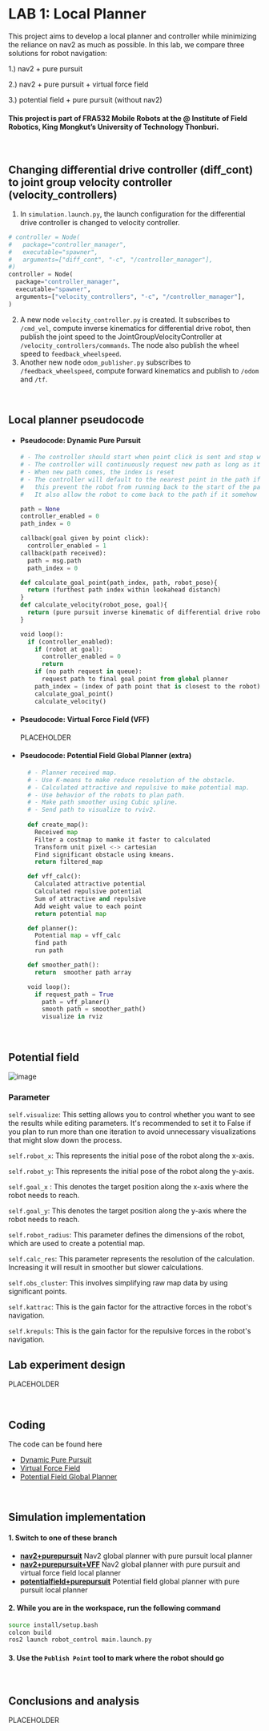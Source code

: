 # LAB 1: Local Planner

This project aims to develop a local planner and controller while minimizing the reliance on nav2 as much as possible. In this lab, we compare three solutions for robot navigation:

1.) nav2 + pure pursuit

2.) nav2 + pure pursuit + virtual force field

3.) potential field + pure pursuit (without nav2)

#### This project is part of FRA532 Mobile Robots at the @ Institute of Field Robotics, King Mongkut’s University of Technology Thonburi.
<br>

## Changing differential drive controller (diff_cont) to joint group velocity controller (velocity_controllers)
1. In `simulation.launch.py`, the launch configuration for the differential drive controller is changed to velocity controller.
```py
# controller = Node(
#   package="controller_manager",
#   executable="spawner",
#   arguments=["diff_cont", "-c", "/controller_manager"],
#)
controller = Node(
  package="controller_manager",
  executable="spawner",
  arguments=["velocity_controllers", "-c", "/controller_manager"],
)
```
2. A new node `velocity_controller.py` is created. It subscribes to `/cmd_vel`, compute inverse kinematics for differential drive robot, then publish the joint speed to the JointGroupVelocityController at `/velocity_controllers/commands`. The node also publish the wheel speed to `feedback_wheelspeed`.
3. Another new node `odom_publisher.py` subscribes to `/feedback_wheelspeed`, compute forward kinematics and publish to `/odom` and `/tf`.

<br>

## Local planner pseudocode

- #### Pseudocode: Dynamic Pure Pursuit

  ```py
  # - The controller should start when point click is sent and stop when robot is at goal.
  # - The controller will continuously request new path as long as it is active
  # - When new path comes, the index is reset
  # - The controller will default to the nearest point in the path if its index is higher than the current one,
  #   this prevent the robot from running back to the start of the path if there are delay in global planner.
  #   It also allow the robot to come back to the path if it somehow temporily went off-track.
  
  path = None
  controller_enabled = 0
  path_index = 0
  
  callback(goal given by point click):
    controller_enabled = 1
  callback(path received):
    path = msg.path
    path_index = 0

  def calculate_goal_point(path_index, path, robot_pose){
    return (furthest path index within lookahead distanch)
  }
  def calculate_velocity(robot_pose, goal){
    return (pure pursuit inverse kinematic of differential drive robot)
  }
  
  void loop():
    if (controller_enabled):
      if (robot at goal):
        controller_enabled = 0
        return
      if (no path request in queue):
        request path to final goal point from global planner
      path_index = (index of path point that is closest to the robot)
      calculate_goal_point()
      calculate_velocity()
  ```

- #### Pseudocode: Virtual Force Field (VFF)

  PLACEHOLDER

- #### Pseudocode: Potential Field Global Planner (extra)

  ```py
    # - Planner received map.
    # - Use K-means to make reduce resolution of the obstacle.
    # - Calculated attractive and repulsive to make potential map.
    # - Use behavior of the robots to plan path.
    # - Make path smoother using Cubic spline.
    # - Send path to visualize to rviv2.
    
    def create_map():
      Received map
      Filter a costmap to mamke it faster to calculated
      Transform unit pixel <-> cartesian  
      Find significant obstacle using kmeans.
      return filtered_map
  
    def vff_calc():
      Calculated attractive potential
      Calculated repulsive potential
      Sum of attractive and repulsive
      Add weight value to each point
      return potential map

    def planner():
      Potential map = vff_calc
      find path
      run path

    def smoother_path():
      return  smoother path array
  
    void loop():
      if request_path = True
        path = vff_planer()
        smooth path = smoother_path()
        visualize in rviz
    ```

<br>

## Potential field 
![image](https://github.com/Nopparuj-an/FRA532_Mobile_Robots_LAB1/assets/122732439/11bf6f54-df69-47e6-8501-963ebe57e135)

### Parameter

`self.visualize`: This setting allows you to control whether you want to see the results while editing parameters. It's recommended to set it to False if you plan to run more than one iteration to avoid unnecessary visualizations that might slow down the process.

`self.robot_x`: This represents the initial pose of the robot along the x-axis.

`self.robot_y`: This represents the initial pose of the robot along the y-axis.

`self.goal_x` : This denotes the target position along the x-axis where the robot needs to reach.

`self.goal_y`: This denotes the target position along the y-axis where the robot needs to reach.

`self.robot_radius`: This parameter defines the dimensions of the robot, which are used to create a potential map.

`self.calc_res`: This parameter represents the resolution of the calculation. Increasing it will result in smoother but slower calculations.

`self.obs_cluster`: This involves simplifying raw map data by using significant points.

`self.kattrac`: This is the gain factor for the attractive forces in the robot's navigation.

`self.krepuls`: This is the gain factor for the repulsive forces in the robot's navigation.

## Lab experiment design
PLACEHOLDER

<br>

## Coding
The code can be found here

- [Dynamic Pure Pursuit](https://github.com/Nopparuj-an/FRA532_Mobile_Robots_LAB1/blob/master/src/robot_control/scripts/purepursuit_dynamic.py)
- [Virtual Force Field](https://github.com/Nopparuj-an/FRA532_Mobile_Robots_LAB1/blob/nav2%2Bpurepursuit%2BVFF/src/robot_control/scripts/vff_avoidance_from_purepursuit.py)
- [Potential Field Global Planner](https://github.com/Nopparuj-an/FRA532_Mobile_Robots_LAB1/blob/potentialfield%2Bpurepursuit/src/robot_control/scripts/global_planner.py)

<br>

## Simulation implementation
#### 1. Switch to one of these branch

- [**nav2+purepursuit**](https://github.com/Nopparuj-an/FRA532_Mobile_Robots_LAB1/tree/nav2%2Bpurepursuit) Nav2 global planner with pure pursuit local planner
- [**nav2+purepursuit+VFF**](https://github.com/Nopparuj-an/FRA532_Mobile_Robots_LAB1/tree/nav2%2Bpurepursuit%2BVFF) Nav2 global planner with pure pursuit and virtual force field local planner
- [**potentialfield+purepursuit**](https://github.com/Nopparuj-an/FRA532_Mobile_Robots_LAB1/tree/nav2%2Bpurepursuit) Potential field global planner with pure pursuit local planner

#### 2. While you are in the workspace, run the following command

```bash
source install/setup.bash
colcon build
ros2 launch robot_control main.launch.py
```

#### 3. Use the `Publish Point` tool to mark where the robot should go

<br>

## Conclusions and analysis
PLACEHOLDER
